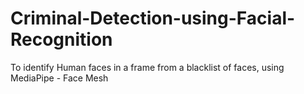 # Criminal-Detection-using-Facial-Recognition
To identify Human faces in a frame from a blacklist of faces, using MediaPipe - Face Mesh
